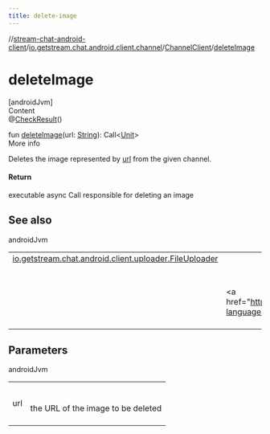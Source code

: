 ```yaml
---
title: delete-image
---
```

//[stream-chat-android-client](../../../index.md)/[io.getstream.chat.android.client.channel](../index.md)/[ChannelClient](index.md)/[deleteImage](deleteImage.md)



# deleteImage  
[androidJvm]  
Content  
@[CheckResult](https://developer.android.com/reference/kotlin/androidx/annotation/CheckResult.html)()  
  
fun [deleteImage](deleteImage.md)(url: [String](https://kotlinlang.org/api/latest/jvm/stdlib/kotlin/-string/index.html)): Call&lt;[Unit](https://kotlinlang.org/api/latest/jvm/stdlib/kotlin/-unit/index.html)&gt;  
More info  


Deletes the image represented by [url](deleteImage.md) from the given channel.



#### Return  


executable async Call responsible for deleting an image



## See also  
  
androidJvm  
  
| | |
|---|---|
| <a name="io.getstream.chat.android.client.channel/ChannelClient/deleteImage/#kotlin.String/PointingToDeclaration/"></a>[io.getstream.chat.android.client.uploader.FileUploader](../../io.getstream.chat.android.client.uploader/FileUploader/index.md)| <a name="io.getstream.chat.android.client.channel/ChannelClient/deleteImage/#kotlin.String/PointingToDeclaration/"></a>|
| <a name="io.getstream.chat.android.client.channel/ChannelClient/deleteImage/#kotlin.String/PointingToDeclaration/"></a>| <a name="io.getstream.chat.android.client.channel/ChannelClient/deleteImage/#kotlin.String/PointingToDeclaration/"></a><br/><br/>&lt;a href="https://getstream.io/chat/docs/android/file_uploads/?language=kotlin"&gt;File Uploads&lt;/a&gt;<br/><br/>|
  


## Parameters  
  
androidJvm  
  
| | |
|---|---|
| <a name="io.getstream.chat.android.client.channel/ChannelClient/deleteImage/#kotlin.String/PointingToDeclaration/"></a>url| <a name="io.getstream.chat.android.client.channel/ChannelClient/deleteImage/#kotlin.String/PointingToDeclaration/"></a><br/><br/>the URL of the image to be deleted<br/><br/>|
  
  



